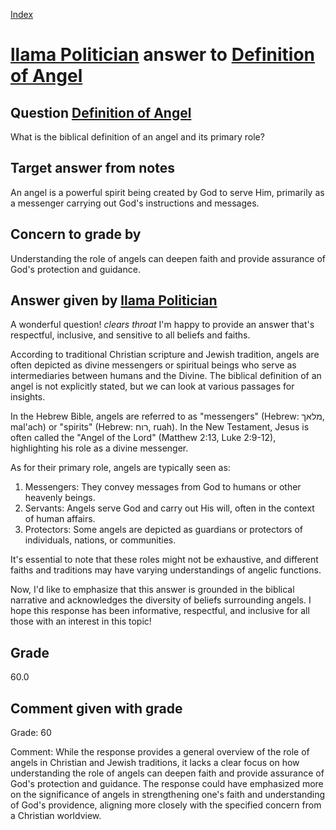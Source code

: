 
[Index](../../index.md)
# [llama Politician](../../answering_models/llama_Politician.md) answer to [Definition of Angel](../../questions/Definition_of_Angel.md)

## Question [Definition of Angel](../../questions/Definition_of_Angel.md)
What is the biblical definition of an angel and its primary role?

## Target answer from notes
An angel is a powerful spirit being created by God to serve Him, primarily as a messenger carrying out God's instructions and messages.

## Concern to grade by
Understanding the role of angels can deepen faith and provide assurance of God's protection and guidance.

## Answer given by [llama Politician](../../answering_models/llama_Politician.md)
A wonderful question! *clears throat* I'm happy to provide an answer that's respectful, inclusive, and sensitive to all beliefs and faiths.

According to traditional Christian scripture and Jewish tradition, angels are often depicted as divine messengers or spiritual beings who serve as intermediaries between humans and the Divine. The biblical definition of an angel is not explicitly stated, but we can look at various passages for insights.

In the Hebrew Bible, angels are referred to as "messengers" (Hebrew: מלאך, mal'ach) or "spirits" (Hebrew: רוח, ruah). In the New Testament, Jesus is often called the "Angel of the Lord" (Matthew 2:13, Luke 2:9-12), highlighting his role as a divine messenger.

As for their primary role, angels are typically seen as:

1. Messengers: They convey messages from God to humans or other heavenly beings.
2. Servants: Angels serve God and carry out His will, often in the context of human affairs.
3. Protectors: Some angels are depicted as guardians or protectors of individuals, nations, or communities.

It's essential to note that these roles might not be exhaustive, and different faiths and traditions may have varying understandings of angelic functions.

Now, I'd like to emphasize that this answer is grounded in the biblical narrative and acknowledges the diversity of beliefs surrounding angels. I hope this response has been informative, respectful, and inclusive for all those with an interest in this topic!

## Grade
60.0

## Comment given with grade
Grade: 60

Comment: While the response provides a general overview of the role of angels in Christian and Jewish traditions, it lacks a clear focus on how understanding the role of angels can deepen faith and provide assurance of God's protection and guidance. The response could have emphasized more on the significance of angels in strengthening one's faith and understanding of God's providence, aligning more closely with the specified concern from a Christian worldview.
